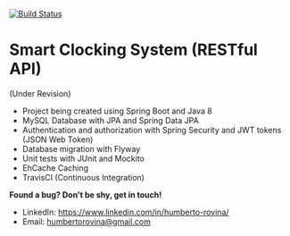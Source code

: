 [![Build Status](https://travis-ci.org/BertoRovina/smart-clocking-system-api.svg?branch=master)](https://travis-ci.org/BertoRovina/smart-clocking-system-api)

# Smart Clocking System (RESTful API)
(Under Revision)


- Project being created using Spring Boot and Java 8
- MySQL Database with JPA and Spring Data JPA
- Authentication and authorization with Spring Security and JWT tokens (JSON Web Token)
- Database migration with Flyway
- Unit tests with JUnit and Mockito
- EhCache Caching
- TravisCI (Continuous Integration)

**Found a bug? Don't be shy, get in touch!**

- LinkedIn: https://www.linkedin.com/in/humberto-rovina/
- Email: humbertorovina@gmail.com

